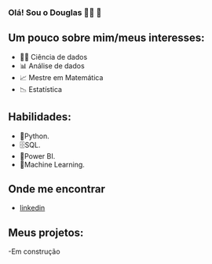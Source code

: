 ### Olá! Sou o Douglas 👨‍💻 👋

## Um pouco sobre mim/meus interesses:

- 👨‍💻 Ciência de dados
- 📊 Análise de dados
- 📈 Mestre em Matemática
- 📉 Estatística

## Habilidades:

- 🐍Python.
- 🗄SQL.
- 📔Power BI.
- 🔮Machine Learning.

## Onde me encontrar
- <a href="www.linkedin.com/in/douglas-ferreira-brum-78411839">linkedin</a>

## Meus projetos:
-Em construção
